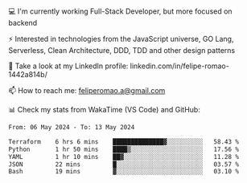 💻 I'm currently working Full-Stack Developer, but more focused on backend

⚡ Interested in technologies from the JavaScript universe, GO Lang, Serverless, Clean Architecture, DDD, TDD and other design patterns

👥 Take a look at my LinkedIn profile: linkedin.com/in/felipe-romao-1442a814b/

📫 How to reach me: feliperomao.a@gmail.com

📊 Check my stats from WakaTime (VS Code) and GitHub:

<!--START_SECTION:waka-->

```txt
From: 06 May 2024 - To: 13 May 2024

Terraform    6 hrs 6 mins    ██████████████▓░░░░░░░░░░   58.43 %
Python       1 hr 50 mins    ████▒░░░░░░░░░░░░░░░░░░░░   17.56 %
YAML         1 hr 10 mins    ██▓░░░░░░░░░░░░░░░░░░░░░░   11.28 %
JSON         22 mins         █░░░░░░░░░░░░░░░░░░░░░░░░   03.57 %
Bash         19 mins         ▓░░░░░░░░░░░░░░░░░░░░░░░░   03.10 %
```

<!--END_SECTION:waka-->

